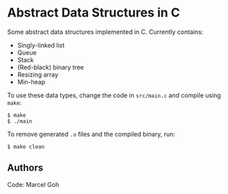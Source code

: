 # Abstract Data Structures in C
Some abstract data structures implemented in C. Currently contains:  
+ Singly-linked list
+ Queue
+ Stack
+ (Red-black) binary tree
+ Resizing array
+ Min-heap

To use these data types, change the code in `src/main.c` and compile using `make`:  
```
$ make
$ ./main
```
To remove generated `.o` files and the compiled binary, run:
```
$ make clean
```

## Authors
Code: Marcel Goh  
